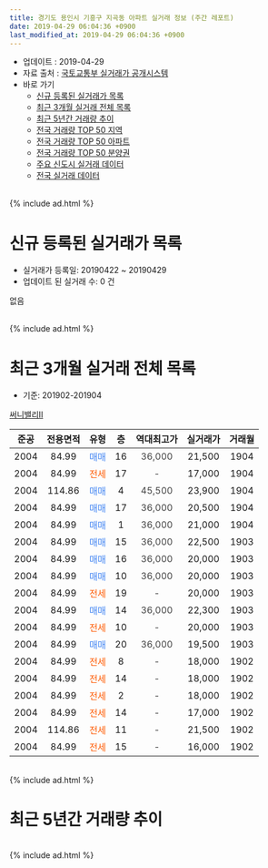 ```yaml
---
title: 경기도 용인시 기흥구 지곡동 아파트 실거래 정보 (주간 레포트)
date: 2019-04-29 06:04:36 +0900
last_modified_at: 2019-04-29 06:04:36 +0900
---
```


* 업데이트 : 2019-04-29
* 자료 출처 : [국토교통부 실거래가 공개시스템](http://rt.molit.go.kr)
* 바로 가기
    * [신규 등록된 실거래가 목록](#신규-등록된-실거래가-목록)
    * [최근 3개월 실거래 전체 목록](#최근-3개월-실거래-전체-목록)
    * [최근 5년간 거래량 추이](#최근-5년간-거래량-추이)
    * [전국 거래량 TOP 50 지역](https://inasie.github.io/apt-trade-info/최근-3개월-전국에서-가장-거래가-많이-발생한-지역)
    * [전국 거래량 TOP 50 아파트](https://inasie.github.io/apt-trade-info/최근-3개월-전국에서-가장-거래가-많이-발생한-아파트)
    * [전국 거래량 TOP 50 분양권](https://inasie.github.io/apt-trade-info/최근-3개월-전국에서-가장-거래가-많이-발생한-분양권)
    * [주요 신도시 실거래 데이터](https://inasie.github.io/apt-trade-info/주요-신도시)
    * [전국 실거래 데이터](https://inasie.github.io/apt-trade-info/전국)
<br>
{% include ad.html %}
<br>

# 신규 등록된 실거래가 목록
* 실거래가 등록일: 20190422 ~ 20190429
* 업데이트 된 실거래 수: 0 건

없음

<br>
{% include ad.html %}
<br>

# 최근 3개월 실거래 전체 목록
* 기준: 201902-201904


[써니밸리II](https://search.naver.com/search.naver?query=%EA%B2%BD%EA%B8%B0%EB%8F%84+%EC%9A%A9%EC%9D%B8%EC%8B%9C+%EA%B8%B0%ED%9D%A5%EA%B5%AC+%EC%A7%80%EA%B3%A1%EB%8F%99+%EC%8D%A8%EB%8B%88%EB%B0%B8%EB%A6%ACII)

|준공|전용면적|유형|층|역대최고가|실거래가|거래월|
|:---:|:---:|:---:|:---:|:---:|:---:|:---:|
|2004|84.99|<span style="color:#4285f3">매매</span>|16|<span style="color:#444444">36,000</span>|21,500|1904|
|2004|84.99|<span style="color:#ff5a00">전세</span>|17|<span style="color:#444444">-</span>|17,000|1904|
|2004|114.86|<span style="color:#4285f3">매매</span>|4|<span style="color:#444444">45,500</span>|23,900|1904|
|2004|84.99|<span style="color:#4285f3">매매</span>|17|<span style="color:#444444">36,000</span>|20,500|1904|
|2004|84.99|<span style="color:#4285f3">매매</span>|1|<span style="color:#444444">36,000</span>|21,000|1904|
|2004|84.99|<span style="color:#4285f3">매매</span>|15|<span style="color:#444444">36,000</span>|22,500|1903|
|2004|84.99|<span style="color:#4285f3">매매</span>|16|<span style="color:#444444">36,000</span>|20,000|1903|
|2004|84.99|<span style="color:#4285f3">매매</span>|10|<span style="color:#444444">36,000</span>|20,000|1903|
|2004|84.99|<span style="color:#ff5a00">전세</span>|19|<span style="color:#444444">-</span>|20,000|1903|
|2004|84.99|<span style="color:#4285f3">매매</span>|14|<span style="color:#444444">36,000</span>|22,300|1903|
|2004|84.99|<span style="color:#ff5a00">전세</span>|10|<span style="color:#444444">-</span>|20,000|1903|
|2004|84.99|<span style="color:#4285f3">매매</span>|20|<span style="color:#444444">36,000</span>|19,500|1903|
|2004|84.99|<span style="color:#ff5a00">전세</span>|8|<span style="color:#444444">-</span>|18,000|1902|
|2004|84.99|<span style="color:#ff5a00">전세</span>|14|<span style="color:#444444">-</span>|18,000|1902|
|2004|84.99|<span style="color:#ff5a00">전세</span>|2|<span style="color:#444444">-</span>|18,000|1902|
|2004|84.99|<span style="color:#ff5a00">전세</span>|14|<span style="color:#444444">-</span>|17,000|1902|
|2004|114.86|<span style="color:#ff5a00">전세</span>|11|<span style="color:#444444">-</span>|21,500|1902|
|2004|84.99|<span style="color:#ff5a00">전세</span>|15|<span style="color:#444444">-</span>|16,000|1902|


<br>
{% include ad.html %}
<br>

# 최근 5년간 거래량 추이


<div style="width:100%;">
    <canvas id="deal_progress" height="200"></canvas>
</div>

<script>
new Chart(document.getElementById("deal_progress"), {
    type: 'line',
    data: {
        labels: ['201404','201405','201406','201407','201408','201409','201410','201411','201412','201501','201502','201503','201504','201505','201506','201507','201508','201509','201510','201511','201512','201601','201602','201603','201604','201605','201606','201607','201608','201609','201610','201611','201612','201701','201702','201703','201704','201705','201706','201707','201708','201709','201710','201711','201712','201801','201802','201803','201804','201805','201806','201807','201808','201809','201810','201811','201812','201901','201902','201903','201904'],
        datasets: [{
            label: '매매',
            pointRadius: 1,
            data: [10, 5, 4, 5, 13, 12, 20, 5, 6, 4, 5, 13, 13, 7, 14, 6, 9, 6, 7, 5, 4, 2, 2, 3, 4, 9, 7, 10, 14, 8, 10, 3, 8, 2, 1, 8, 4, 4, 7, 5, 6, 5, 4, 3, 1, 9, 2, 7, 2, 6, 4, 5, 1, 7, 3, 8, 7, 4, 0, 5, 4],
            borderColor: "rgba(255, 201, 14, 1)",
            backgroundColor: "rgba(255, 201, 14, 0.5)",
            fill: false,
            lineTension: 0
        },{
            label: '전월세',
            pointRadius: 1,
            data: [2, 0, 5, 4, 7, 8, 7, 4, 9, 11, 10, 9, 8, 3, 8, 7, 3, 5, 4, 6, 11, 3, 8, 7, 4, 4, 5, 1, 4, 3, 4, 5, 9, 3, 9, 5, 5, 3, 4, 3, 2, 6, 4, 3, 2, 4, 4, 6, 3, 5, 4, 3, 1, 1, 2, 2, 10, 3, 6, 2, 1],
            borderColor: "rgba(0, 141, 185, 1)",
            backgroundColor: "rgba(0, 141, 185, 0.5)",
            fill: false,
            lineTension: 0
        }
        ]
    },
    options: {
        responsive: true,
        title: {
            display: false
        },
        tooltips: {
            mode: 'index',
            intersect: false
        },
        hover: {
            mode: 'nearest',
            intersect: true
        },
        scales: {
            xAxes: [{
                display: true,
                scaleLabel: {
                    display: true,
                    labelString: '년/월'
                }
            }],
            yAxes: [{
                display: true,
                ticks: {
                    suggestedMin: 0,
                },
                scaleLabel: {
                    display: true,
                    labelString: '실거래 수'
                }
            }]
        }
    }
});

</script>


<br>
{% include ad.html %}
<br>


